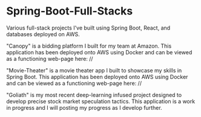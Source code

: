# Spring-Boot-Full-Stacks

Various full-stack projects I've built using Spring Boot, React, and databases deployed on AWS.

"Canopy" is a bidding platform I built for my team at Amazon.
This application has been deployed onto AWS using Docker and can be viewed as a functioning web-page here:
//

"Movie-Theater" is a movie theater app I built to showcase my skills in Spring Boot.
This application has been deployed onto AWS using Docker and can be viewed as a functioning web-page here:
//

"Goliath" is my most recent deep-learning infused project designed to develop precise stock market speculation tactics.
This application is a work in progress and I will posting my progress as I develop further.
